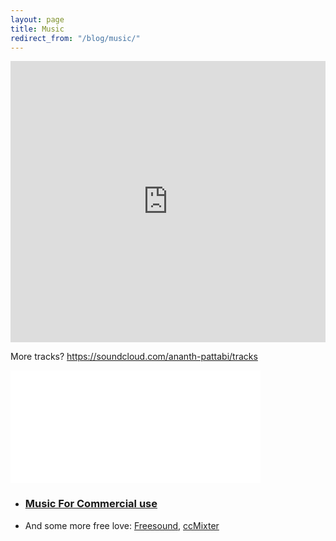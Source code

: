 ```yaml
---
layout: page
title: Music
redirect_from: "/blog/music/"
---
```


<iframe width="100%" height="450" scrolling="no" frameborder="no" src="https://w.soundcloud.com/player/?url=https%3A//api.soundcloud.com/playlists/337319561&amp;color=ff9900&amp;auto_play=false&amp;hide_related=false&amp;show_comments=true&amp;show_user=true&amp;show_reposts=false"></iframe>

More tracks? <https://soundcloud.com/ananth-pattabi/tracks>

<iframe id="widget" scrolling="no" frameborder="0" width="400" height="180" style="width: 400px; height: 180px;" src="//widgets.jamendo.com/v3/artist/4126?autoplay=0&layout=standard&manualWidth=400&width=400&theme=light&highlight=3&tracklist=0&tracklist_n=3&embedCode="></iframe>

- ### [Music For Commercial use](https://licensing.jamendo.com/en/catalog/search?qs=query=artist_name:%22Ananth%22)

- And some more free love: [Freesound](https://www.freesound.org/people/raguanu), [ccMixter](http://ccmixter.org/people/Ananth)
